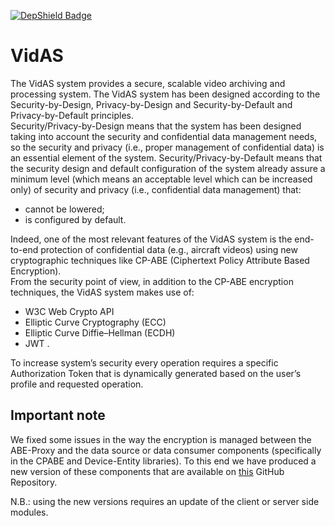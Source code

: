 [![DepShield Badge](https://depshield.sonatype.org/badges/FINCONS-IBD/VidAS/depshield.svg)](https://depshield.github.io)

# VidAS  

The VidAS system provides a secure, scalable video archiving and processing system. The VidAS system has been designed according to the Security-by-Design, Privacy-by-Design and Security-by-Default and Privacy-by-Default principles.  
Security/Privacy-by-Design means that the system has been designed taking into account the security and confidential data management needs, so the security and privacy (i.e., proper management of confidential data) is an essential element of the system.   Security/Privacy-by-Default means that the security design and default configuration of the system already assure a minimum level (which means an acceptable level which can be increased only) of security and privacy (i.e., confidential data management) that:  
* cannot be lowered;  
* is configured by default.  

Indeed, one of the most relevant features of the VidAS system is the end-to-end protection of confidential data (e.g., aircraft videos) using new cryptographic techniques like CP-ABE (Ciphertext Policy Attribute Based Encryption).  
From the security point of view, in addition to the CP-ABE  encryption techniques, the VidAS system makes use of:  
* W3C Web Crypto API  
* Elliptic Curve Cryptography (ECC)  
* Elliptic Curve Diffie–Hellman (ECDH)  
* JWT .  

To increase system’s security every operation requires a specific Authorization Token that is dynamically generated based on the user’s profile and requested operation.

## Important note
We fixed some issues in the way the encryption is managed between the ABE-Proxy and the data source or data consumer components (specifically in the CPABE and Device-Entity libraries). To this end we have produced a new version of these components that are available on [this](https://github.com/FINCONS-IBD/MQTT-SeDEM) GitHub Repository.

N.B.: using the new versions requires an update of the client or server side modules.
